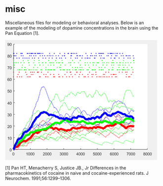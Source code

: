 # misc
Miscellaneous files for modeling or behavioral analyses.
Below is an example of the modeling of dopamine concentrations in the brain using the Pan Equation [1].

![](https://github.com/Cheer-Lab/misc/blob/master/PanEx.PNG)


[1] Pan HT, Menacherry S, Justice JB., Jr Differences in the pharmacokinetics of cocaine in naive and cocaine-experienced rats. J Neurochem. 1991;56:1299–1306.
